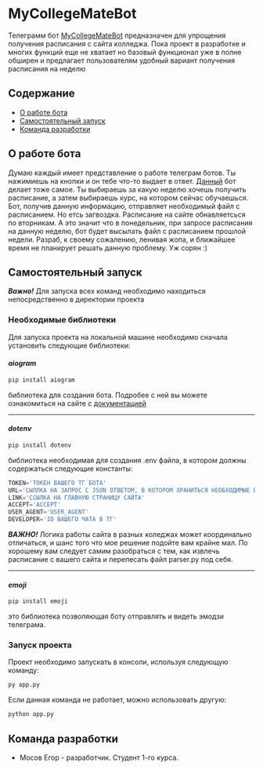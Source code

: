# MyCollegeMateBot

Телеграмм бот [MyCollegeMateBot](https://t.me/MyCollegeMateBotCollegeMateBot) предназначен для упрощения получения расписания с сайта колледжа. Пока проект в разработке и многих функций еще не хватает но базовый функционал уже в полне обширен и предлагает пользователям удобный вариант получения расписания на неделю

## Содержание
- [О работе бота](#о-работе-бота)
- [Самостоятельный запуск](#самостоятельный-запуск)
- [Команда разработки](#команда-разработки)

## О работе бота

Думаю каждый имеет представление о работе телеграм ботов. Ты нажимиешь на кнопки и он тебе что-то выдает в ответ. [Данный](https://t.me/MyCollegeMateBot) бот делает тоже самое.
Ты выбираешь за какую неделю хочешь получить расписание, а затем выбираешь курс, на котором сейчас обучаешься. Бот, получив данную информацию, отправляет необходимый файл с расписанием.
Но етсь загвоздка. Расписание на сайте обнавляетсься по вторникам. А это значит что в понедельник, при запросе расписания на данную неделю, бот будет высылать файл с расписанием прошлой недели. Разраб, к своему сожалению, ленивая жопа, и ближайшее время не планирует решать данную проблему. Уж сорян :)

## Самостоятельный запуск

***Важно!***
Для запуска всех команд необходимо находиться непосредственно в директории проекта

### Необходимые библиотеки

Для запуска проекта на локальной машине необходимо сначала установить следующие библиотеки:


#### *aiogram*

```sh
pip install aiogram 
```
библиотека для создания бота. Подробее с ней вы можете ознакомиться на сайте с [документацией](https://docs.aiogram.dev/en/v3.18.0/)

---

#### *dotenv*

```sh
pip install dotenv
```

библиотека необходимая для создания .env файла, в котором должны содержаться следующие константы:

```python
TOKEN='ТОКЕН ВАШЕГО ТГ БОТА'
URL='СЫЛЛКА НА ЗАПРОС С JSON ОТВЕТОМ, В КОТОРОМ ХРАНИТЬСЯ НЕОБХОДИМЫЕ ВАМ ФАЙЛЫ'
LINK='ССЫЛКА НА ГЛАВНУЮ СТРАНИЦУ САЙТА'
ACCEPT='ACCEPT'
USER_AGENT='USER_AGENT'
DEVELOPER='ID ВАШЕГО ЧАТА В ТГ'
```

***ВАЖНО!***
Логика работы сайта в разных коледжах может координально отличаться, и шанс того что мое решение подойте вам крайне мал. По хорошему вам следует самим разобраться с тем, как извлечь расписание с вашего сайта и перепесать файл parser.py под себя.

---

#### *emoji*

```sh
pip install emoji
```

это библиотека позволяющая боту отправлять и видеть эмодзи телеграма.

### Запуск проекта

Проект необходимо запускать в консоли, используя следующую команду:
```sh
py app.py
```

Если данная команда не работает, можно использовать другую:
```sh
python app.py
```

## Команда разработки

- Мосов Егор - разработчик. Студент 1-го курса. 
